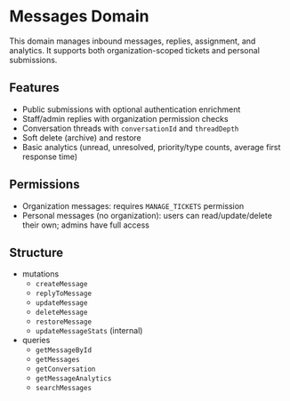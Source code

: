 # Messages Domain

This domain manages inbound messages, replies, assignment, and analytics. It supports both organization-scoped tickets and personal submissions.

## Features
- Public submissions with optional authentication enrichment
- Staff/admin replies with organization permission checks
- Conversation threads with `conversationId` and `threadDepth`
- Soft delete (archive) and restore
- Basic analytics (unread, unresolved, priority/type counts, average first response time)

## Permissions
- Organization messages: requires `MANAGE_TICKETS` permission
- Personal messages (no organization): users can read/update/delete their own; admins have full access

## Structure
- mutations
  - `createMessage`
  - `replyToMessage`
  - `updateMessage`
  - `deleteMessage`
  - `restoreMessage`
  - `updateMessageStats` (internal)
- queries
  - `getMessageById`
  - `getMessages`
  - `getConversation`
  - `getMessageAnalytics`
  - `searchMessages`


